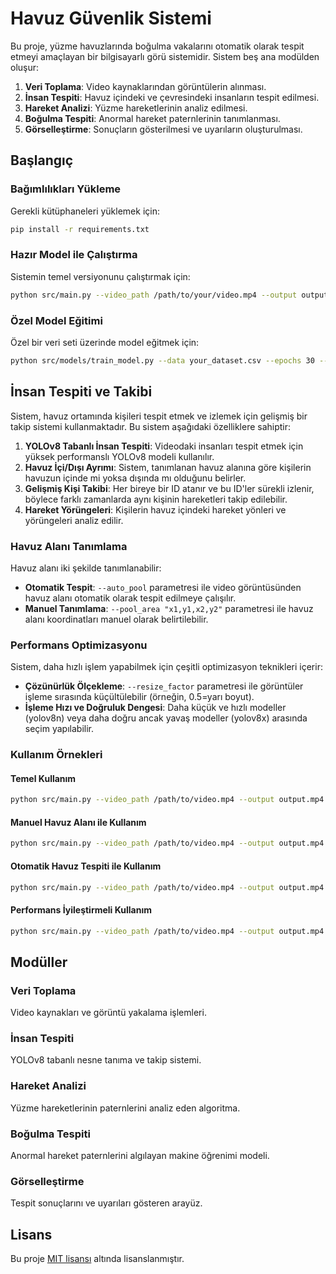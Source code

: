 # Havuz Güvenlik Sistemi

Bu proje, yüzme havuzlarında boğulma vakalarını otomatik olarak tespit etmeyi amaçlayan bir bilgisayarlı görü sistemidir. Sistem beş ana modülden oluşur:

1. **Veri Toplama**: Video kaynaklarından görüntülerin alınması.
2. **İnsan Tespiti**: Havuz içindeki ve çevresindeki insanların tespit edilmesi.
3. **Hareket Analizi**: Yüzme hareketlerinin analiz edilmesi.
4. **Boğulma Tespiti**: Anormal hareket paternlerinin tanımlanması.
5. **Görselleştirme**: Sonuçların gösterilmesi ve uyarıların oluşturulması.

## Başlangıç

### Bağımlılıkları Yükleme

Gerekli kütüphaneleri yüklemek için:

```bash
pip install -r requirements.txt
```

### Hazır Model ile Çalıştırma

Sistemin temel versiyonunu çalıştırmak için:

```bash
python src/main.py --video_path /path/to/your/video.mp4 --output output.mp4
```

### Özel Model Eğitimi

Özel bir veri seti üzerinde model eğitmek için:

```bash
python src/models/train_model.py --data your_dataset.csv --epochs 30 --output custom_model.pt
```

## İnsan Tespiti ve Takibi

Sistem, havuz ortamında kişileri tespit etmek ve izlemek için gelişmiş bir takip sistemi kullanmaktadır. Bu sistem aşağıdaki özelliklere sahiptir:

1. **YOLOv8 Tabanlı İnsan Tespiti**: Videodaki insanları tespit etmek için yüksek performanslı YOLOv8 modeli kullanılır.
2. **Havuz İçi/Dışı Ayrımı**: Sistem, tanımlanan havuz alanına göre kişilerin havuzun içinde mi yoksa dışında mı olduğunu belirler.
3. **Gelişmiş Kişi Takibi**: Her bireye bir ID atanır ve bu ID'ler sürekli izlenir, böylece farklı zamanlarda aynı kişinin hareketleri takip edilebilir.
4. **Hareket Yörüngeleri**: Kişilerin havuz içindeki hareket yönleri ve yörüngeleri analiz edilir.

### Havuz Alanı Tanımlama

Havuz alanı iki şekilde tanımlanabilir:
- **Otomatik Tespit**: `--auto_pool` parametresi ile video görüntüsünden havuz alanı otomatik olarak tespit edilmeye çalışılır.
- **Manuel Tanımlama**: `--pool_area "x1,y1,x2,y2"` parametresi ile havuz alanı koordinatları manuel olarak belirtilebilir.

### Performans Optimizasyonu

Sistem, daha hızlı işlem yapabilmek için çeşitli optimizasyon teknikleri içerir:
- **Çözünürlük Ölçekleme**: `--resize_factor` parametresi ile görüntüler işleme sırasında küçültülebilir (örneğin, 0.5=yarı boyut).
- **İşleme Hızı ve Doğruluk Dengesi**: Daha küçük ve hızlı modeller (yolov8n) veya daha doğru ancak yavaş modeller (yolov8x) arasında seçim yapılabilir.

### Kullanım Örnekleri

#### Temel Kullanım
```bash
python src/main.py --video_path /path/to/video.mp4 --output output.mp4
```

#### Manuel Havuz Alanı ile Kullanım
```bash
python src/main.py --video_path /path/to/video.mp4 --output output.mp4 --pool_area "100,100,540,320"
```

#### Otomatik Havuz Tespiti ile Kullanım
```bash
python src/main.py --video_path /path/to/video.mp4 --output output.mp4 --auto_pool
```

#### Performans İyileştirmeli Kullanım
```bash
python src/main.py --video_path /path/to/video.mp4 --output output.mp4 --pool_area "100,100,540,320" --resize_factor 0.5
```

## Modüller

### Veri Toplama
Video kaynakları ve görüntü yakalama işlemleri.

### İnsan Tespiti
YOLOv8 tabanlı nesne tanıma ve takip sistemi.

### Hareket Analizi
Yüzme hareketlerinin paternlerini analiz eden algoritma.

### Boğulma Tespiti
Anormal hareket paternlerini algılayan makine öğrenimi modeli.

### Görselleştirme
Tespit sonuçlarını ve uyarıları gösteren arayüz.

## Lisans

Bu proje [MIT lisansı](LICENSE) altında lisanslanmıştır. 